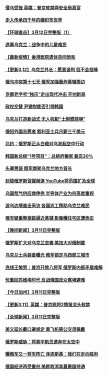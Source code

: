 #### [侵乌受挫 英媒：普京软禁两安全局高官](../pages/prog202/a103372217.md) 
#### [走入传承四千年的缀织布世界](../pages/prog202/a103372212.md) 
#### [【环球直击】3月12日完整版（1）](../pages/prog202/a103372178.md) 
#### [逃离乌克兰：战争中的儿童难民](../pages/prog202/a103372055.md) 
#### [【最新疫情】香港医院遗体空间饱和](../pages/prog202/a103372036.md) 
#### [【更新3.12】乌克兰外长：愿意谈判 但不会投降](../pages/prog202/a103371719.md) 
#### [俄乌冲突第十七天 俄军加强轰炸基辅周边](../pages/prog202/a103372032.md) 
#### [京都老字号“独乐”走出现代冲击 开创新局](../pages/prog202/a103371969.md) 
#### [政权交替 尹锡悦能否引领韩国](../pages/prog202/a103371963.md) 
#### [乌克兰打造新战式 无人机配“土制燃烧弹”](../pages/prog202/a103371846.md) 
#### [俄招外国志愿者 叙利亚士兵月薪三千美元](../pages/prog202/a103371825.md) 
#### [北约：俄罗斯正从白俄对乌发起空中行动](../pages/prog202/a103371803.md) 
#### [韩国新总统“1号项目”：总统府搬家 裁员30%](../pages/prog202/a103371790.md) 
#### [头罩黑袋 俄军绑架乌克兰地方首长](../pages/prog202/a103371746.md) 
#### [封锁俄罗斯官媒频道 YouTube将范围扩及全球](../pages/prog202/a103371736.md) 
#### [乌国氖气供应商停供 半导体产业为何高度重视](../pages/prog202/a103371698.md) 
#### [波乌边境直击采访 各国志工帮助乌克兰难民](../pages/prog202/a103371299.md) 
#### [俄军疑重整旗鼓逼近基辅 影像曝住宅区遭炮击](../pages/prog202/a103371584.md) 
#### [【晚间新闻】3月11日完整版](../pages/prog202/a103371561.md) 
#### [俄罗斯扩大对乌克兰空袭 美加大对俄制裁](../pages/prog202/a103371390.md) 
#### [乌克兰士兵装备曝光 俄军锁定乌西部三城市](../pages/prog202/a103371426.md) 
#### [连线王愉贺：普京开除八将军 俄罗斯内部矛盾难解](../pages/prog202/a103371442.md) 
#### [忧重回苏维埃时代 反战俄国民众离境避难](../pages/prog202/a103371529.md) 
#### [【今日加州】3月11日完整版](../pages/prog202/a103371549.md) 
#### [【更新3.11】英媒：普京怒将2情报龙头软禁](../pages/prog202/a103370799.md) 
#### [【全球新闻】3月11日完整版](../pages/prog202/a103371457.md) 
#### [美又延长戴口罩规定 乘飞机等公交须佩戴](../pages/prog202/a103371325.md) 
#### [俄罗斯威胁：将美宇航员遗弃在太空中](../pages/prog202/a103371355.md) 
#### [曝俄军又一将军阵亡 泽连斯基：我们在走向胜利](../pages/prog202/a103371431.md) 
#### [俄国经济再受重创 美欧取消其最惠国待遇](../pages/prog202/a103371370.md) 
